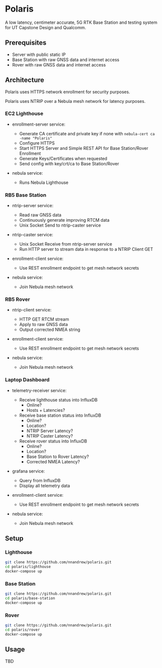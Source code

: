 # Polaris

A low latency, centimeter accurate, 5G RTK Base Station and testing system for UT Capstone Design and Qualcomm.

## Prerequisites

- Server with public static IP
- Base Station with raw GNSS data and internet access
- Rover with raw GNSS data and internet access

## Architecture

Polaris uses HTTPS network enrollment for security purposes.

Polaris uses NTRIP over a Nebula mesh network for latency purposes.

### EC2 Lighthouse

- enrollment-server service:
  - Generate CA certificate and private key if none with
  ```nebula-cert ca -name "Polaris"```
  - Configure HTTPS
  - Start HTTPS Server and Simple REST API for Base Station/Rover Enrollment
  - Generate Keys/Certificates when requested
  - Send config with key/crt/ca to Base Station/Rover

- nebula service:
  - Runs Nebula Lighthouse

### RB5 Base Station

- ntrip-server service:
  - Read raw GNSS data
  - Continuously generate improving RTCM data
  - Unix Socket Send to ntrip-caster service

- ntrip-caster service:
  - Unix Socket Receive from ntrip-server service
  - Run HTTP server to stream data in response to a NTRIP Client GET

- enrollment-client service:
  - Use REST enrollment endpoint to get mesh network secrets

- nebula service:
  - Join Nebula mesh network

### RB5 Rover

- ntrip-client service:
  - HTTP GET RTCM stream
  - Apply to raw GNSS data
  - Output corrected NMEA string

- enrollment-client service:
  - Use REST enrollment endpoint to get mesh network secrets

- nebula service:
  - Join Nebula mesh network

### Laptop Dashboard

- telemetry-receiver service:
  - Receive lighthouse status into InfluxDB
    - Online?
    - Hosts + Latencies?
  - Receive base station status into InfluxDB
    - Online?
    - Location?
    - NTRIP Server Latency?
    - NTRIP Caster Latency?
  - Receive rover status into InfluxDB
    - Online?
    - Location?
    - Base Station to Rover Latency?
    - Corrected NMEA Latency?

- grafana service:
  - Query from InfluxDB
  - Display all telemetry data

- enrollment-client service:
  - Use REST enrollment endpoint to get mesh network secrets

- nebula service:
  - Join Nebula mesh network

## Setup

### Lighthouse

```bash
git clone https://github.com/nnandrew/polaris.git
cd polaris/lighthouse
docker-compose up
```

### Base Station

```bash
git clone https://github.com/nnandrew/polaris.git
cd polaris/base-station
docker-compose up
```

### Rover

```bash
git clone https://github.com/nnandrew/polaris.git
cd polaris/rover
docker-compose up
```

## Usage

TBD
